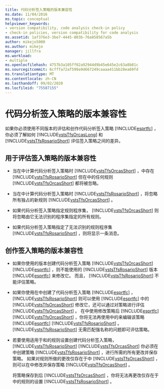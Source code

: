 ```yaml
---
title: 代码分析签入策略的版本兼容性
ms.date: 11/04/2016
ms.topic: conceptual
helpviewer_keywords:
- version compatibility, code analysis check-in policy
- check-in policies, version compatibility for code analysis
ms.assetid: 1af376e3-3be7-4445-803b-76a858567a5b
author: mikejo5000
ms.author: mikejo
manager: jillfra
ms.workload:
- multiple
ms.openlocfilehash: 4757b3a105ff02a92944d9b45e645e2c63a8b81c
ms.sourcegitcommit: 6cfffa72af599a9d667249caaaa411bb28ea69fd
ms.translationtype: MT
ms.contentlocale: zh-CN
ms.lasthandoff: 09/02/2020
ms.locfileid: "75587155"
---
```

# <a name="version-compatibility-for-code-analysis-check-in-policies"></a>代码分析签入策略的版本兼容性

如果你必须使用不同版本的评估和创作代码分析签入策略 [!INCLUDE[esprtfc](../code-quality/includes/esprtfc_md.md)] ，你必须了解如何 [!INCLUDE[vstsTfsOrcasLong](../code-quality/includes/vststfsorcaslong_md.md)] 和 [!INCLUDE[vstsTfsRosarioShort](../code-quality/includes/vststfsrosarioshort_md.md)] 评估签入策略之间的差异。

## <a name="version-compatibility-for-evaluating-check-in-policies"></a>用于评估签入策略的版本兼容性

- 当在中计算代码分析签入策略时 [!INCLUDE[vstsTfsOrcasShort](../code-quality/includes/vststfsorcasshort_md.md)] ，中存在 [!INCLUDE[vstsTfsRosarioShort](../code-quality/includes/vststfsrosarioshort_md.md)] 但在中的任何规则 [!INCLUDE[vstsTfsOrcasShort](../code-quality/includes/vststfsorcasshort_md.md)] 都将被忽略。

- 当在中计算代码分析签入策略时 [!INCLUDE[vstsTfsRosarioShort](../code-quality/includes/vststfsrosarioshort_md.md)] ，将忽略所有独占的新规则 [!INCLUDE[vstsTfsOrcasShort](../code-quality/includes/vststfsorcasshort_md.md)] 。

- 如果代码分析签入策略指定规则程序集， [!INCLUDE[vstsTfsOrcasShort](../code-quality/includes/vststfsorcasshort_md.md)] 则将忽略由它无法识别的程序集指定的所有规则。

- 如果代码分析签入策略指定了无法识别的规则程序集 [!INCLUDE[vstsTfsRosarioShort](../code-quality/includes/vststfsrosarioshort_md.md)] ，则将显示一条消息。

## <a name="version-compatibility-for-authoring-check-in-policies"></a>创作签入策略的版本兼容性

- 如果你使用的版本创建代码分析签入策略 [!INCLUDE[vstsTfsOrcasShort](../code-quality/includes/vststfsorcasshort_md.md)] [!INCLUDE[esprtfc](../code-quality/includes/esprtfc_md.md)] ，则不能使用的 [!INCLUDE[vstsTfsRosarioShort](../code-quality/includes/vststfsrosarioshort_md.md)] 版本 [!INCLUDE[esprtfc](../code-quality/includes/esprtfc_md.md)] 来修改它。 而且， [!INCLUDE[vstsTfsRosarioShort](../code-quality/includes/vststfsrosarioshort_md.md)] 不能评估策略。

- 如果你使用在中创建了代码分析签入策略 [!INCLUDE[esprtfc](../code-quality/includes/esprtfc_md.md)] ， [!INCLUDE[vstsTfsRosarioShort](../code-quality/includes/vststfsrosarioshort_md.md)] 则可以使用 [!INCLUDE[esprtfc](../code-quality/includes/esprtfc_md.md)] 中的 [!INCLUDE[vstsTfsOrcasShort](../code-quality/includes/vststfsorcasshort_md.md)] 修改它，还可以通过对策略进行评估 [!INCLUDE[vstsTfsOrcasShort](../code-quality/includes/vststfsorcasshort_md.md)] 。 在中使用修改策略后 [!INCLUDE[esprtfc](../code-quality/includes/esprtfc_md.md)] [!INCLUDE[vstsTfsOrcasShort](../code-quality/includes/vststfsorcasshort_md.md)] ，你将无法再使用中的来编辑该策略 [!INCLUDE[esprtfc](../code-quality/includes/esprtfc_md.md)] [!INCLUDE[vstsTfsRosarioShort](../code-quality/includes/vststfsrosarioshort_md.md)] 。 [!INCLUDE[vstsTfsRosarioShort](../code-quality/includes/vststfsrosarioshort_md.md)] 无需匹配强名称的问题即可评估策略。

- 若要使用适用于和的规则设置创建代码分析签入策略， [!INCLUDE[vstsTfsRosarioShort](../code-quality/includes/vststfsrosarioshort_md.md)] [!INCLUDE[vstsTfsOrcasShort](../code-quality/includes/vststfsorcasshort_md.md)] 你必须在中创建策略 [!INCLUDE[vstsTfsRosarioShort](../code-quality/includes/vststfsrosarioshort_md.md)] ，进行所需的所有更改并保存策略。 如果对规则所做的更改仅存在于中 [!INCLUDE[vstsTfsOrcasShort](../code-quality/includes/vststfsorcasshort_md.md)] ，则可以在中修改并保存策略 [!INCLUDE[vstsTfsOrcasShort](../code-quality/includes/vststfsorcasshort_md.md)] 。

   将策略保存到后 [!INCLUDE[vstsTfsOrcasShort](../code-quality/includes/vststfsorcasshort_md.md)] ，你将无法再更改仅存在于中的规则的设置 [!INCLUDE[vstsTfsRosarioShort](../code-quality/includes/vststfsrosarioshort_md.md)] 。
